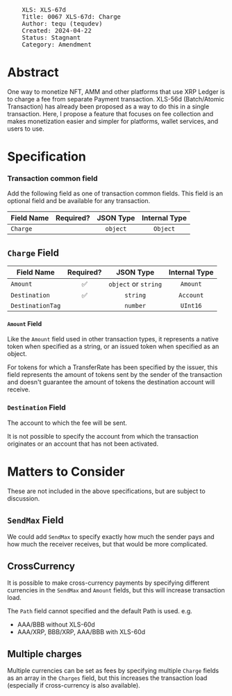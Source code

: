 <pre>
    XLS: XLS-67d
    Title: 0067 XLS-67d: Charge
    Author: tequ (tequdev)
    Created: 2024-04-22
    Status: Stagnant
    Category: Amendment
</pre>

# Abstract

One way to monetize NFT, AMM and other platforms that use XRP Ledger is to charge a fee from separate Payment transaction. XLS-56d (Batch/Atomic Transaction) has already been proposed as a way to do this in a single transaction. Here, I propose a feature that focuses on fee collection and makes monetization easier and simpler for platforms, wallet services, and users to use.

# Specification

### Transaction common field

Add the following field as one of transaction common fields.
This field is an optional field and be available for any transaction.

| Field Name | Required? | JSON Type | Internal Type |
| ---------- | :-------: | :-------: | :-----------: |
| `Charge`   |           | `object`  |   `Object`    |

## `Charge` Field

| Field Name       | Required? |      JSON Type       | Internal Type |
| ---------------- | :-------: | :------------------: | :-----------: |
| `Amount`         |    ✅     | `object` or `string` |   `Amount`    |
| `Destination`    |    ✅     |       `string`       |   `Account`   |
| `DestinationTag` |           |       `number`       |   `UInt16`    |

#### `Amount` Field

Like the `Amount` field used in other transaction types, it represents a native token when specified as a string, or an issued token when specified as an object.

For tokens for which a TransferRate has been specified by the issuer, this field represents the amount of tokens sent by the sender of the transaction and doesn't guarantee the amount of tokens the destination account will receive.

### `Destination` Field

The account to which the fee will be sent.

It is not possible to specify the account from which the transaction originates or an account that has not been activated.

# Matters to Consider

These are not included in the above specifications, but are subject to discussion.

## `SendMax` Field

We could add `SendMax` to specify exactly how much the sender pays and how much the receiver receives, but that would be more complicated.

## CrossCurrency

It is possible to make cross-currency payments by specifying different currencies in the `SendMax` and `Amount` fields, but this will increase transaction load.

The `Path` field cannot specified and the default Path is used.
e.g.

- AAA/BBB without XLS-60d
- AAA/XRP, BBB/XRP, AAA/BBB with XLS-60d

## Multiple charges

Multiple currencies can be set as fees by specifying multiple `Charge` fields as an array in the `Charges` field, but this increases the transaction load (especially if cross-currency is also available).
